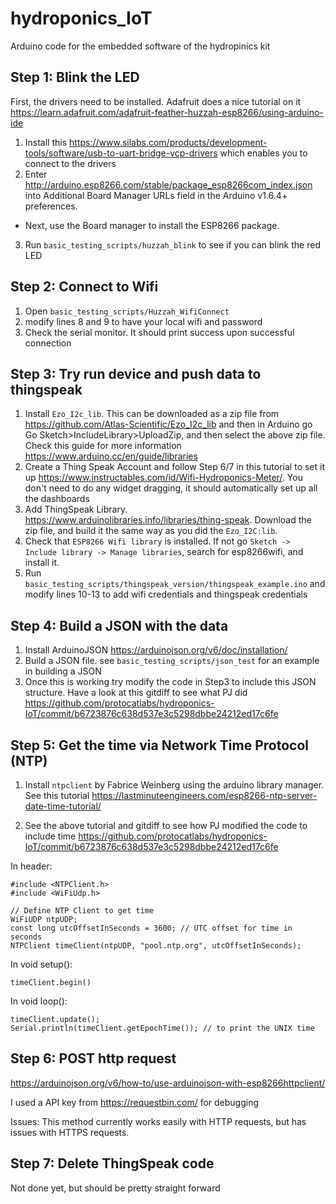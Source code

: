 # hydroponics_IoT
Arduino code for the embedded software of the hydropinics kit

## Step 1: Blink the LED

First, the drivers need to be installed. Adafruit does a nice tutorial on it https://learn.adafruit.com/adafruit-feather-huzzah-esp8266/using-arduino-ide

1. Install this https://www.silabs.com/products/development-tools/software/usb-to-uart-bridge-vcp-drivers which enables you to connect to the drivers
2. Enter http://arduino.esp8266.com/stable/package_esp8266com_index.json into Additional Board Manager URLs field in the Arduino v1.6.4+ preferences.
- Next, use the Board manager to install the ESP8266 package.
3. Run `basic_testing_scripts/huzzah_blink` to see if you can blink the red LED


## Step 2: Connect to Wifi

1. Open `basic_testing_scripts/Huzzah_WifiConnect`
2. modify lines 8 and 9 to have your local wifi and password
3. Check the serial monitor. It should print success upon successful connection

## Step 3: Try run device and push data to thingspeak

1. Install `Ezo_I2c_lib`. This can be downloaded as a zip file from https://github.com/Atlas-Scientific/Ezo_I2c_lib and then in Arduino go Go Sketch>IncludeLibrary>UploadZip, and then select the above zip file. Check this guide for more information https://www.arduino.cc/en/guide/libraries
2. Create a Thing Speak Account and follow Step 6/7 in this tutorial to set it up https://www.instructables.com/id/Wifi-Hydroponics-Meter/. You don't need to do any widget dragging, it should automatically set up all the dashboards
3. Add ThingSpeak Library. https://www.arduinolibraries.info/libraries/thing-speak. Download the zip file, and build it the same way as you did the `Ezo_I2C:lib`.
4. Check that `ESP8266 Wifi library` is installed. If not go `Sketch -> Include library -> Manage libraries`, search for esp8266wifi, and install it.
5. Run `basic_testing_scripts/thingspeak_version/thingspeak_example.ino` and modify lines 10-13 to add wifi credentials and thingspeak credentials

## Step 4: Build a JSON with the data

1. Install ArduinoJSON https://arduinojson.org/v6/doc/installation/
2. Build a JSON file. see `basic_testing_scripts/json_test` for an example in building a JSON
3. Once this is working try modify the code in Step3 to include this JSON structure. Have a look at this gitdiff to see what PJ did https://github.com/protocatlabs/hydroponics-IoT/commit/b6723876c638d537e3c5298dbbe24212ed17c6fe

## Step 5: Get the time via Network Time Protocol (NTP)

1. Install `ntpclient` by Fabrice Weinberg using the arduino library manager. See this tutorial https://lastminuteengineers.com/esp8266-ntp-server-date-time-tutorial/

2. See the above tutorial and gitdiff to see how PJ modified the code to include time https://github.com/protocatlabs/hydroponics-IoT/commit/b6723876c638d537e3c5298dbbe24212ed17c6fe

In header:

```
#include <NTPClient.h> 
#include <WiFiUdp.h>

// Define NTP Client to get time
WiFiUDP ntpUDP;
const long utcOffsetInSeconds = 3600; // UTC offset for time in seconds
NTPClient timeClient(ntpUDP, "pool.ntp.org", utcOffsetInSeconds);
```


In void setup():
```
timeClient.begin()
```

In void loop():
```
timeClient.update();
Serial.println(timeClient.getEpochTime()); // to print the UNIX time
```

## Step 6: POST http request
https://arduinojson.org/v6/how-to/use-arduinojson-with-esp8266httpclient/

I used a API key from https://requestbin.com/ for debugging


Issues: This method currently works easily with HTTP requests, but has issues with HTTPS requests.

## Step 7: Delete ThingSpeak code

Not done yet, but should be pretty straight forward


